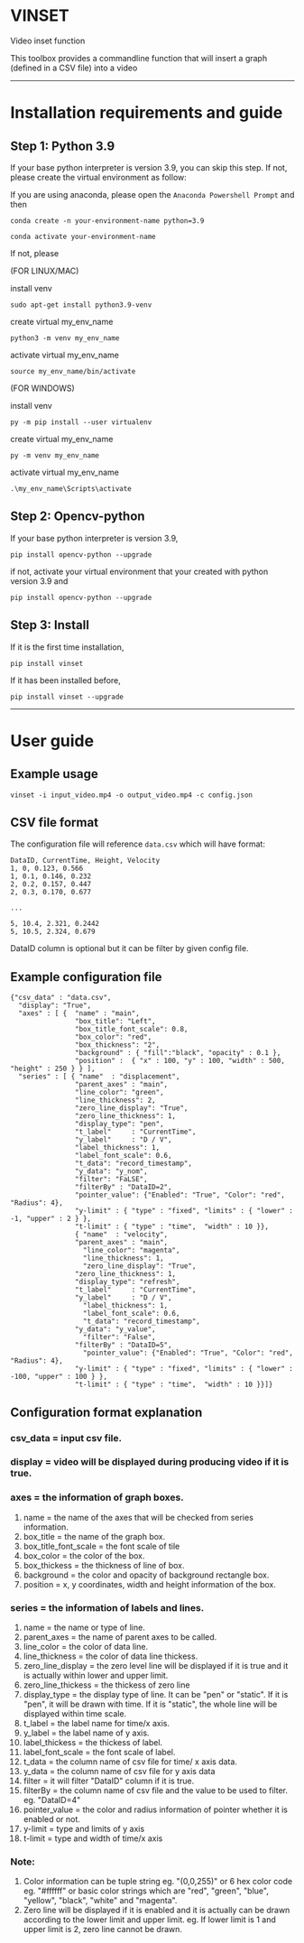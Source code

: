 # VINSET
Video inset function

This toolbox provides a commandline function that will insert a graph (defined in a CSV file) into a video 
________________________
# Installation requirements and guide
## Step 1: Python 3.9
If your base python interpreter is version 3.9, you can skip this step.
If not, please create the virtual environment as follow:

If you are using anaconda, please open the `Anaconda Powershell Prompt` and then
```
conda create -n your-environment-name python=3.9
```
```
conda activate your-environment-name
```
If not, please

(FOR LINUX/MAC)

install venv 
```
sudo apt-get install python3.9-venv
```
create virtual my_env_name
```
python3 -m venv my_env_name
```
activate virtual my_env_name
```
source my_env_name/bin/activate
```

(FOR WINDOWS)

install venv
```
py -m pip install --user virtualenv
```
create virtual my_env_name
```
py -m venv my_env_name
```
activate virtual my_env_name
```
.\my_env_name\Scripts\activate
```

## Step 2: Opencv-python
If your base python interpreter is version 3.9,
```
pip install opencv-python --upgrade
```
if not, activate your virtual environment that your created with python version 3.9 and
```
pip install opencv-python --upgrade
```
## Step 3: Install
If it is the first time installation,
```
pip install vinset
```
If it has been installed before,
```
pip install vinset --upgrade
```
_________________________________
# User guide
## Example usage

```
vinset -i input_video.mp4 -o output_video.mp4 -c config.json 
```
## CSV file format
The configuration file will reference ```data.csv``` which will have format:

```
DataID, CurrentTime, Height, Velocity
1, 0, 0.123, 0.566
1, 0.1, 0.146, 0.232
2, 0.2, 0.157, 0.447
2, 0.3, 0.170, 0.677

...

5, 10.4, 2.321, 0.2442
5, 10.5, 2.324, 0.679
```
DataID column is optional but it can be filter by given config file.


## Example configuration file

```
{"csv_data" : "data.csv",
  "display": "True",
  "axes" : [ {  "name" : "main",
                "box_title": "Left",
                "box_title_font_scale": 0.8,
                "box_color": "red",
                "box_thickness": "2",
                "background" : { "fill":"black", "opacity" : 0.1 },
                "position" :  { "x" : 100, "y" : 100, "width" : 500, "height" : 250 } } ],
  "series" : [ { "name"  : "displacement",
                "parent_axes" : "main",
                "line_color": "green",
                "line_thickness": 2,
                "zero_line_display": "True",
                "zero_line_thickness": 1,
                "display_type": "pen",
                "t_label"     : "CurrentTime",
                "y_label"     : "D / V",
                "label_thickness": 1,
                "label_font_scale": 0.6,
                "t_data": "record_timestamp",
                "y_data": "y_nom",
                "filter": "FaLSE",
                "filterBy" : "DataID=2",
                "pointer_value": {"Enabled": "True", "Color": "red", "Radius": 4},
                "y-limit" : { "type" : "fixed", "limits" : { "lower" : -1, "upper" : 2 } },
                "t-limit" : { "type" : "time",  "width" : 10 }},
                { "name"  : "velocity",
                "parent_axes" : "main",
                  "line_color": "magenta",
                  "line_thickness": 1,
                  "zero_line_display": "True",
                "zero_line_thickness": 1,
                "display_type": "refresh",
                "t_label"     : "CurrentTime",
                "y_label"     : "D / V",
                  "label_thickness": 1,
                  "label_font_scale": 0.6,
                  "t_data": "record_timestamp",
                "y_data": "y_value",
                  "filter": "False",
                "filterBy" : "DataID=5",
                  "pointer_value": {"Enabled": "True", "Color": "red", "Radius": 4},
                "y-limit" : { "type" : "fixed", "limits" : { "lower" : -100, "upper" : 100 } },
                "t-limit" : { "type" : "time",  "width" : 10 }}]}
```
## Configuration format explanation
### csv_data = input csv file.

### display = video will be displayed during producing video if it is true.

### axes = the information of graph boxes.

1.  name = the name of the axes that will be checked from series information.
2.  box_title = the name of the graph box.
3.  box_title_font_scale = the font scale of tile
4.  box_color = the color of the box.
5.  box_thickess = the thickness of line of box.
6.  background = the color and opacity of background rectangle box.
7.  position = x, y coordinates, width and height information of the box.

### series = the information of labels and lines.

1.  name = the name or type of line.
2.  parent_axes = the name of parent axes to be called.
3.  line_color = the color of data line.
4.  line_thickness = the color of data line thickess.
5.  zero_line_display = the zero level line will be displayed if it is true and it is actually within lower and upper limit.
6.  zero_line_thickess = the thickess of zero line
7.  display_type = the display type of line. It can be "pen" or "static". If it is "pen", it will be drawn with time. If it is "static", the whole line will be displayed within time scale.
8.  t_label = the label name for time/x axis.
9.  y_label = the label name of y axis.
10.  label_thickess = the thickess of label.
11.  label_font_scale = the font scale of label.
12.  t_data = the column name of csv file for time/ x axis data.
13.  y_data = the column name of csv file for y axis data
14.  filter = it will filter "DataID" column if it is true.
15.  filterBy = the column name of csv file and the value to be used to filter. eg. "DataID=4"
16.  pointer_value = the color and radius information of pointer whether it is enabled or not.
17.  y-limit = type and limits of y axis
18.  t-limit = type and width of time/x axis

### Note: 
1.  Color information can be tuple string eg. "(0,0,255)" or 6 hex color code eg. "#ffffff" or basic color strings which are "red", "green", "blue", "yellow", "black", "white" and "magenta".
2.  Zero line will be displayed if it is enabled and it is actually can be drawn according to the lower limit and upper limit. eg. If lower limit is 1 and upper limit is 2, zero line cannot be drawn.
